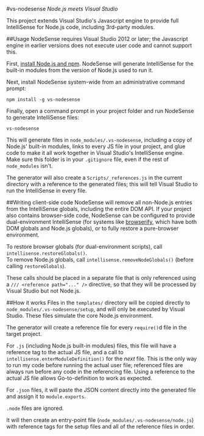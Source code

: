 #vs-nodesense
_Node.js meets Visual Studio_

This project extends Visual Studio's Javascript engine to provide full IntelliSense for Node.js code, including 3rd-party modules.

##Usage
NodeSense requires Visual Studio 2012 or later; the Javascript engine in earlier versions does not execute user code and cannot support this.

First, [install Node.js and npm](http://nodejs.org).  NodeSense will generate IntelliSense for the built-in modules from the version of Node.js used to run it.

Next, install NodeSense system-wide from an administrative command prompt:

```
npm install -g vs-nodesense
```

Finally, open a command prompt in your project folder and run NodeSense to generate IntelliSense files:

```
vs-nodesense
```

This will generate files in `node_modules/.vs-nodesense`, including a copy of Node.js' built-in modules, links to every JS file in your project, and glue code to make it all work together in Visual Studio's IntelliSense engine.
Make sure this folder is in your `.gitignore` file, even if the rest of `node_modules` isn't.

The generator will also create a `Scripts/_references.js` in the current directory with a reference to the generated files; this will tell Visual Studio to run the IntelliSense in every file.

##Writing client-side code
NodeSense will remove all non-Node.js entries from the IntelliSense globals, including the entire DOM API.  If your project also contains browser-side code, NodeSense can be configured to provide dual-environment IntelliSense (for systems like [browserify](http://browserify.org/), which have both DOM globals and Node.js globals), or to fully restore a pure-browser environment.

To restore browser globals (for dual-environment scripts), call `intellisense.restoreGlobals()`.  
To remove Node.js globals, call `intellisense.removeNodeGlobals()` (before calling `restoreGlobals`).

These calls should be placed in a separate file that is only referenced using a `/// <reference path="..." />` directive, so that they will be processed by Visual Studio but not Node.js.

##How it works
Files in the `templates/` directory will be copied directly to `node_modules/.vs-nodesense/setup`, and will only be executed by Visual Studio.  These files simulate the core Node.js environment.

The generator will create a reference file for every `require()`d file in the target project. 

For `.js` (including Node.js built-in modules) files, this file will have a reference tag to the actual JS file, and a call to `intellisense.enterModuleDefinition()` for the _next_ file.  This is the only way to run my code before running the actual user file; referenced files are always run before any code in the referencing file.  Using a reference to the actual JS file allows Go-to-definition to work as expected.

For `.json` files, it will paste the JSON content directly into the generated file and assign it to `module.exports`.

`.node` files are ignored.

It will then create an entry-point file (`node_modules/.vs-nodesense/node.js`) with reference tags for the setup files and all of the reference files in order.